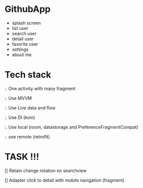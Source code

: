 # GithubApp

- splash screen
- list user
- search user 
- detail user 
- favorite user 
- settings 
- about me  

# Tech stack

:. One activity with many fragment

:. Use MVVM

:. Use Live data and flow

:. Use DI (koin)

:. Use local (room, datastorage and PreferenceFragmentCompat)

:. use remote (retrofit)


# TASK !!!

[] Retain change rotation on searchview

[] Adapter click to detail with mobile navigation (fragment)

